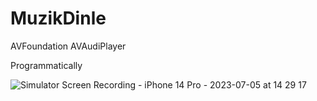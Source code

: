 # MuzikDinle

AVFoundation
AVAudiPlayer

Programmatically

![Simulator Screen Recording - iPhone 14 Pro - 2023-07-05 at 14 29 17](https://github.com/huseyinsavas08/MuzikDinle/assets/117376261/643bc8d9-4650-4078-b0f6-c1a776f73836)
